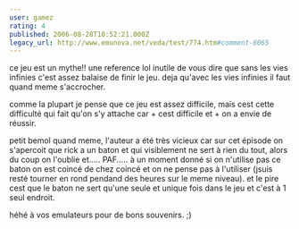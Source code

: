 ```yaml
---
user: gamez
rating: 4
published: 2006-08-28T10:52:21.000Z
legacy_url: http://www.emunova.net/veda/test/774.htm#comment-6065
---
```

ce jeu est un mythe!! une reference lol
inutile de vous dire que sans les vies infinies c'est assez balaise de finir le jeu. deja qu'avec les vies infinies il faut quand meme s'accrocher.

comme la plupart je pense que ce jeu est assez difficile, mais cest cette difficulté qui fait qu'on s'y attache car + cest difficile et + on a envie de réussir.

petit bemol quand meme, l'auteur a été très vicieux car sur cet épisode on s'apercoit que rick a un baton et qui visiblement ne sert à rien du tout, alors du coup on l'oublie et..... PAF..... à un moment donné si on n'utilise pas ce baton on est coincé de chez coincé et on ne pense pas à l'utiliser (jsuis resté tourner en rond pendand des heures sur le meme niveau). et le pire cest que le baton ne sert qu'une seule et unique fois dans le jeu et c'est à 1 seul endroit.

héhé à vos emulateurs pour de bons souvenirs. ;)